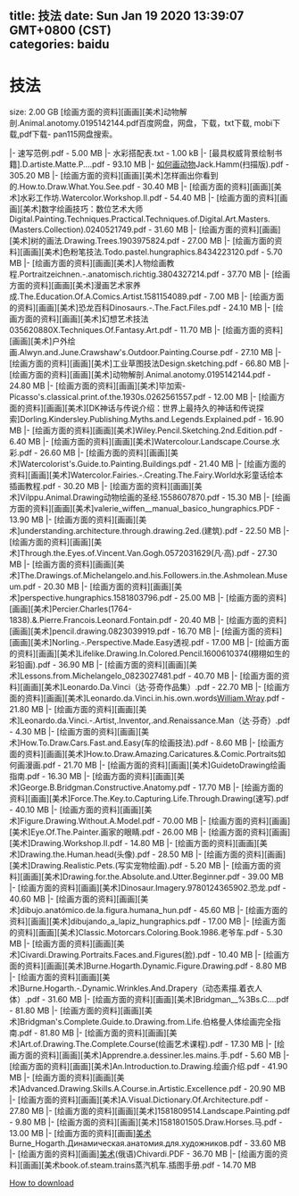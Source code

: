 
title: 技法
date: Sun Jan 19 2020 13:39:07 GMT+0800 (CST)    
categories: baidu
---

# 技法
size: 2.00 GB
 [绘画方面的资料][画画][美术]动物解剖.Animal.anotomy.0195142144.pdf百度网盘，网盘，下载，txt下载, mobi下载,pdf下载- pan115网盘搜索。
 
|- 速写范例.pdf - 5.00 MB
|- 水彩搭配表.txt - 1.00 kB
|- [最具权威背景绘制书籍].D.artiste.Matte.P....pdf - 93.10 MB
|- [如何画动物](How.to.Draw.Animals.0399508023)Jack.Hamm(扫描版).pdf - 305.20 MB
|- [绘画方面的资料][画画][美术]怎样画出你看到的.How.to.Draw.What.You.See.pdf - 30.40 MB
|- [绘画方面的资料][画画][美术]水彩工作坊.Watercolor.Workshop.II.pdf - 54.40 MB
|- [绘画方面的资料][画画][美术]数字绘画技巧：数位艺术大师Digital.Painting.Techniques.Practical.Techniques.of.Digital.Art.Masters.(Masters.Collection).0240521749.pdf - 31.60 MB
|- [绘画方面的资料][画画][美术]树的画法.Drawing.Trees.1903975824.pdf - 27.00 MB
|- [绘画方面的资料][画画][美术]色粉笔技法.Todo.pastel.hungraphics.8434223120.pdf - 5.70 MB
|- [绘画方面的资料][画画][美术]人物绘画教程.Portraitzeichnen.-.anatomisch.richtig.3804327214.pdf - 37.70 MB
|- [绘画方面的资料][画画][美术]漫画艺术家养成.The.Education.Of.A.Comics.Artist.1581154089.pdf - 7.00 MB
|- [绘画方面的资料][画画][美术]恐龙百科Dinosaurs.-.The.Fact.Files.pdf - 24.10 MB
|- [绘画方面的资料][画画][美术]幻想艺术技法035620880X.Techniques.Of.Fantasy.Art.pdf - 11.70 MB
|- [绘画方面的资料][画画][美术]户外绘画.Alwyn.and.June.Crawshaw's.Outdoor.Painting.Course.pdf - 27.10 MB
|- [绘画方面的资料][画画][美术]工业草图技法Design.sketching.pdf - 66.80 MB
|- [绘画方面的资料][画画][美术]动物解剖.Animal.anotomy.0195142144.pdf - 24.80 MB
|- [绘画方面的资料][画画][美术]毕加索-Picasso's.classical.print.of.the.1930s.0262561557.pdf - 12.00 MB
|- [绘画方面的资料][画画][美术][DK神话与传说介绍：世界上最持久的神话和传说探索]Dorling.Kindersley.Publishing.Myths.and.Legends.Explained.pdf - 16.90 MB
|- [绘画方面的资料][画画][美术]Wiley.Pencil.Sketching.2nd.Edition.pdf - 6.40 MB
|- [绘画方面的资料][画画][美术]Watercolour.Landscape.Course.水彩.pdf - 26.60 MB
|- [绘画方面的资料][画画][美术]Watercolorist's.Guide.to.Painting.Buildings.pdf - 21.40 MB
|- [绘画方面的资料][画画][美术]Watercolor.Fairies.-.Creating.The.Fairy.World水彩童话绘本插画教程.pdf - 30.20 MB
|- [绘画方面的资料][画画][美术]Vilppu.Animal.Drawing动物绘画的圣经.1558607870.pdf - 15.30 MB
|- [绘画方面的资料][画画][美术]valerie_wiffen__manual_basico_hungraphics.PDF - 13.90 MB
|- [绘画方面的资料][画画][美术]understanding.architecture.through.drawing.2ed.(建筑).pdf - 22.50 MB
|- [绘画方面的资料][画画][美术]Through.the.Eyes.of.Vincent.Van.Gogh.0572031629(凡·高).pdf - 27.30 MB
|- [绘画方面的资料][画画][美术]The.Drawings.of.Michelangelo.and.his.Followers.in.the.Ashmolean.Museum.pdf - 20.30 MB
|- [绘画方面的资料][画画][美术]perspective.hungraphics.1581803796.pdf - 25.00 MB
|- [绘画方面的资料][画画][美术]Percier.Charles(1764-1838).&.Pierre.Francois.Leonard.Fontain.pdf - 20.40 MB
|- [绘画方面的资料][画画][美术]pencil.drawing.0823039919.pdf - 16.70 MB
|- [绘画方面的资料][画画][美术]Norling.-.Perspective.Made.Easy透视.pdf - 17.00 MB
|- [绘画方面的资料][画画][美术]Lifelike.Drawing.In.Colored.Pencil.1600610374(栩栩如生的彩铅画).pdf - 36.90 MB
|- [绘画方面的资料][画画][美术]Lessons.from.Michelangelo_0823027481.pdf - 40.70 MB
|- [绘画方面的资料][画画][美术]Leonardo.Da.Vinci（达·芬奇作品集）.pdf - 22.70 MB
|- [绘画方面的资料][画画][美术]Leonardo.da.Vinci.in.his.own.words[William.Wray](达·芬奇).pdf - 21.80 MB
|- [绘画方面的资料][画画][美术]Leonardo.da.Vinci.-.Artist,.Inventor,.and.Renaissance.Man（达·芬奇）.pdf - 4.30 MB
|- [绘画方面的资料][画画][美术]How.To.Draw.Cars.Fast.and.Easy(车的绘画技法).pdf - 8.60 MB
|- [绘画方面的资料][画画][美术]How.to.Draw.Amazing.Caricatures.&.Comic.Portraits如何画漫画.pdf - 21.70 MB
|- [绘画方面的资料][画画][美术]GuidetoDrawing绘画指南.pdf - 16.30 MB
|- [绘画方面的资料][画画][美术]George.B.Bridgman.Constructive.Anatomy.pdf - 17.70 MB
|- [绘画方面的资料][画画][美术]Force.The.Key.to.Capturing.Life.Through.Drawing(速写).pdf - 40.10 MB
|- [绘画方面的资料][画画][美术]Figure.Drawing.Without.A.Model.pdf - 70.00 MB
|- [绘画方面的资料][画画][美术]Eye.Of.The.Painter.画家的眼睛.pdf - 26.00 MB
|- [绘画方面的资料][画画][美术]Drawing.Workshop.II.pdf - 14.80 MB
|- [绘画方面的资料][画画][美术]Drawing.the.Human.head(头像).pdf - 28.50 MB
|- [绘画方面的资料][画画][美术]Drawing.Realistic.Pets.(写实宠物绘画).pdf - 5.20 MB
|- [绘画方面的资料][画画][美术]Drawing.for.the.Absolute.and.Utter.Beginner.pdf - 39.00 MB
|- [绘画方面的资料][画画][美术]Dinosaur.Imagery.9780124365902.恐龙.pdf - 40.60 MB
|- [绘画方面的资料][画画][美术]dibujo.anatómico.de.la.figura.humana_hun.pdf - 45.60 MB
|- [绘画方面的资料][画画][美术]dibujando_a_lapiz_hungraphics.pdf - 17.00 MB
|- [绘画方面的资料][画画][美术]Classic.Motorcars.Coloring.Book.1986.老爷车.pdf - 5.30 MB
|- [绘画方面的资料][画画][美术]Civardi.Drawing.Portraits.Faces.and.Figures(脸).pdf - 10.40 MB
|- [绘画方面的资料][画画][美术]Burne.Hogarth.Dynamic.Figure.Drawing.pdf - 8.80 MB
|- [绘画方面的资料][画画][美术]Burne.Hogarth.-.Dynamic.Wrinkles.And.Drapery（动态素描.着衣人体）.pdf - 31.60 MB
|- [绘画方面的资料][画画][美术]Bridgman__%3Bs.C....pdf - 81.80 MB
|- [绘画方面的资料][画画][美术]Bridgman's.Complete.Guide.to.Drawing.from.Life.伯格曼人体绘画完全指南.pdf - 81.80 MB
|- [绘画方面的资料][画画][美术]Art.of.Drawing.The.Complete.Course(绘画艺术课程).pdf - 17.30 MB
|- [绘画方面的资料][画画][美术]Apprendre.a.dessiner.les.mains.手.pdf - 5.60 MB
|- [绘画方面的资料][画画][美术]An.Introduction.to.Drawing.绘画介绍.pdf - 41.90 MB
|- [绘画方面的资料][画画][美术]Advanced.Drawing.Skills.A.Course.in.Artistic.Excellence.pdf - 20.90 MB
|- [绘画方面的资料][画画][美术]A.Visual.Dictionary.Of.Architecture.pdf - 27.80 MB
|- [绘画方面的资料][画画][美术]1581809514.Landscape.Painting.pdf - 9.80 MB
|- [绘画方面的资料][画画][美术]1581801505.Draw.Horses.马.pdf - 13.00 MB
|- [绘画方面的资料][画画][美术](俄语)Burne_Hogarth.Динамическая.анатомия.для.художников.pdf - 33.60 MB
|- [绘画方面的资料][画画][美术](俄语)(俄语)Chivardi.PDF - 36.70 MB
|- [绘画方面的资料][画画][美术book.of.steam.trains蒸汽机车.插图手册.pdf - 14.70 MB

[How to download](https://bpcam.bemobtrk.com/go/2ceec3aa-1ca2-46d6-b9ff-aaa5c184517c?jno=3547)